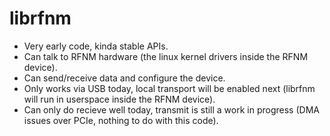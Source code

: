 # librfnm

- Very early code, kinda stable APIs.
- Can talk to RFNM hardware (the linux kernel drivers inside the RFNM device).
- Can send/receive data and configure the device.
- Only works via USB today, local transport will be enabled next (librfnm will run in userspace inside the RFNM device).
- Can only do recieve well today, transmit is still a work in progress (DMA issues over PCIe, nothing to do with this code).